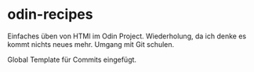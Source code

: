 # odin-recipes
Einfaches üben von HTMl im Odin Project.
Wiederholung, da ich denke es kommt nichts neues mehr.
Umgang mit Git schulen.

Global Template für Commits eingefügt.